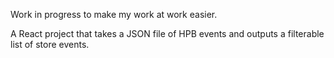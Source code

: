 Work in progress to make my work at work easier.

A React project that takes a JSON file of HPB events and outputs a filterable list of store events.
